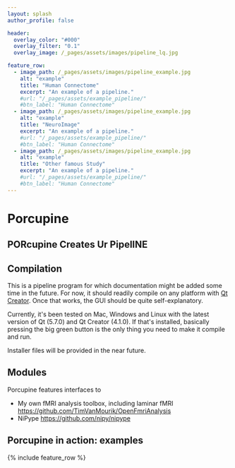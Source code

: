 ```yaml
---
layout: splash
author_profile: false

header:
  overlay_color: "#000"
  overlay_filter: "0.1"
  overlay_image: /_pages/assets/images/pipeline_lq.jpg

feature_row:
  - image_path: /_pages/assets/images/pipeline_example.jpg
    alt: "example"
    title: "Human Connectome"
    excerpt: "An example of a pipeline."
    #url: "/_pages/assets/example_pipeline/"
    #btn_label: "Human Connectome"
  - image_path: /_pages/assets/images/pipeline_example.jpg
    alt: "example"
    title: "NeuroImage"
    excerpt: "An example of a pipeline."
    #url: "/_pages/assets/example_pipeline/"
    #btn_label: "Human Connectome"
  - image_path: /_pages/assets/images/pipeline_example.jpg
    alt: "example"
    title: "Other famous Study"
    excerpt: "An example of a pipeline."
    #url: "/_pages/assets/example_pipeline/"
    #btn_label: "Human Connectome"
---
```



# Porcupine
## PORcupine Creates Ur PipelINE
## Compilation
This is a pipeline program for which documentation might be added some time in the future. For now, it should readily compile on any platform with <a href="https://www.qt.io/download/">Qt Creator</a>. Once that works, the GUI should be quite self-explanatory.

Currently, it's been tested on Mac, Windows and Linux with the latest version of Qt (5.7.0) and Qt Creator (4.1.0). If that's installed, basically pressing the big green button is the only thing you need to make it compile and run.

Installer files will be provided in the near future.

## Modules
Porcupine features interfaces to
* My own fMRI analysis toolbox, including laminar fMRI https://github.com/TimVanMourik/OpenFmriAnalysis
* NiPype https://github.com/nipy/nipype

## Porcupine in action: examples
{% include feature_row %}
